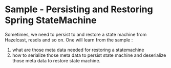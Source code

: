 # Sample - Persisting and Restoring Spring StateMachine 
Sometimes, we need to persist to and restore a state machine from Hazelcast, resdis and so on. 
One will learn from the sample :
1. what are those meta data needed for restoring a statemachine 
2. how to serialize those meta data to persist state machine and deserialize those meta data to restore state machine.
